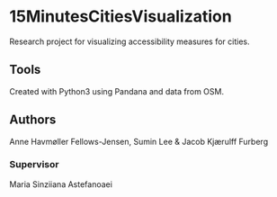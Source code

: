 # 15MinutesCitiesVisualization
Research project for visualizing accessibility measures for cities.


## Tools
Created with Python3 using Pandana and data from OSM.


## Authors
Anne Havmøller Fellows-Jensen, Sumin Lee & Jacob Kjærulff Furberg

### Supervisor
Maria Sinziiana Astefanoaei
